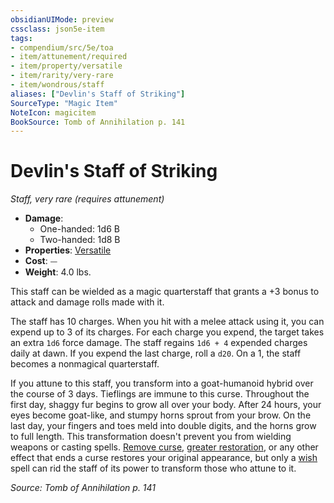 ```yaml
---
obsidianUIMode: preview
cssclass: json5e-item
tags:
- compendium/src/5e/toa
- item/attunement/required
- item/property/versatile
- item/rarity/very-rare
- item/wondrous/staff
aliases: ["Devlin's Staff of Striking"]
SourceType: "Magic Item"
NoteIcon: magicitem
BookSource: Tomb of Annihilation p. 141
---
```

# Devlin's Staff of Striking
*Staff, very rare (requires attunement)*  

- **Damage**:
  - One-handed: 1d6 B
  - Two-handed: 1d8 B
- **Properties**: [Versatile](/2-Mechanics/CLI/rules/item-properties.md#Versatile)
- **Cost**: ⏤
- **Weight**: 4.0 lbs.

This staff can be wielded as a magic quarterstaff that grants a +3 bonus to attack and damage rolls made with it.

The staff has 10 charges. When you hit with a melee attack using it, you can expend up to 3 of its charges. For each charge you expend, the target takes an extra `1d6` force damage. The staff regains `1d6 + 4` expended charges daily at dawn. If you expend the last charge, roll a `d20`. On a 1, the staff becomes a nonmagical quarterstaff.

If you attune to this staff, you transform into a goat-humanoid hybrid over the course of 3 days. Tieflings are immune to this curse. Throughout the first day, shaggy fur begins to grow all over your body. After 24 hours, your eyes become goat-like, and stumpy horns sprout from your brow. On the last day, your fingers and toes meld into double digits, and the horns grow to full length. This transformation doesn't prevent you from wielding weapons or casting spells. [Remove curse](/2-Mechanics/CLI/spells/remove-curse.md), [greater restoration](/2-Mechanics/CLI/spells/greater-restoration.md), or any other effect that ends a curse restores your original appearance, but only a [wish](/2-Mechanics/CLI/spells/wish.md) spell can rid the staff of its power to transform those who attune to it.

*Source: Tomb of Annihilation p. 141*